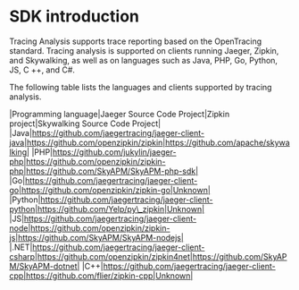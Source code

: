 # SDK introduction

Tracing Analysis supports trace reporting based on the OpenTracing standard. Tracing analysis is supported on clients running Jaeger, Zipkin, and Skywalking, as well as on languages such as Java, PHP, Go, Python, JS, C ++, and C\#.

The following table lists the languages and clients supported by tracing analysis.

|Programming language|Jaeger Source Code Project|Zipkin project|Skywalking Source Code Project|
|Java|https://github.com/jaegertracing/jaeger-client-java|https://github.com/openzipkin/zipkin|https://github.com/apache/skywalking|
|PHP|https://github.com/jukylin/jaeger-php|https://github.com/openzipkin/zipkin-php|https://github.com/SkyAPM/SkyAPM-php-sdk|
|Go|https://github.com/jaegertracing/jaeger-client-go|https://github.com/openzipkin/zipkin-go|Unknown|
|Python|https://github.com/jaegertracing/jaeger-client-python|https://github.com/Yelp/py\_zipkin|Unknown|
|JS|https://github.com/jaegertracing/jaeger-client-node|https://github.com/openzipkin/zipkin-js|https://github.com/SkyAPM/SkyAPM-nodejs|
|.NET|https://github.com/jaegertracing/jaeger-client-csharp|https://github.com/openzipkin/zipkin4net|https://github.com/SkyAPM/SkyAPM-dotnet|
|C++|https://github.com/jaegertracing/jaeger-client-cpp|https://github.com/flier/zipkin-cpp|Unknown|

